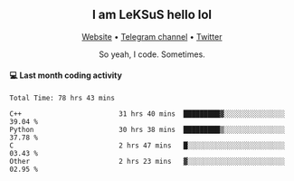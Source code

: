 <h2 align="center">I am LeKSuS hello lol</h2>
<div align="center">
  <a href="https://leksus.net">Website</a> •
  <a href="https://t.me/leksus_was_here">Telegram channel</a> •
  <a href="https://twitter.com/___LeKSuS___">Twitter</a>
</div>
<p align="center">So yeah, I code. Sometimes.</p>

#### :computer: Last month coding activity
<!--START_SECTION:waka-->

```text
Total Time: 78 hrs 43 mins

C++                        31 hrs 40 mins  █████████▓░░░░░░░░░░░░░░░   39.04 %
Python                     30 hrs 38 mins  █████████▒░░░░░░░░░░░░░░░   37.78 %
C                          2 hrs 47 mins   █░░░░░░░░░░░░░░░░░░░░░░░░   03.43 %
Other                      2 hrs 23 mins   ▓░░░░░░░░░░░░░░░░░░░░░░░░   02.95 %
```

<!--END_SECTION:waka-->

<!-- flag{4_l0t_0f_1nter35t1ng_th1ng5_4r3_1n_publ1c_d0m41n} -->
